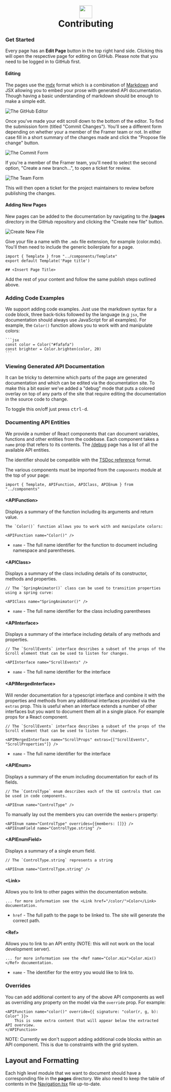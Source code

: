 <h1 align="center">
    <img src="https://misc.framerstatic.com/repos/api-logo.png" width="40"/>
    <br>
    Contributing
</h1>

### Get Started

Every page has an **Edit Page** button in the top right hand side.
Clicking this will open the respective page for editing on GitHub. Please note that you need to be logged in to GitHub first.

#### Editing

The pages use the [mdx][#mdx] format which is a combination of
[Markdown][#markdown] and JSX allowing you to embed your prose with generated
API documentation. Though having a basic understanding of markdown should be
enough to make a simple edit.

![The GitHub Editor](https://misc.framerstatic.com/repos/contributing/github-editor.png)

Once you've made your edit scroll down to the bottom of the editor. To find
the submission form (titled "Commit Changes"). You'll see a different form
depending on whether your a member of the Framer team or not. In either case
fill in a short summary of the changes made and click the "Propose file
change" button.

![The Commit Form](https://misc.framerstatic.com/repos/contributing/guest-commit-ui.png)

If you're a member of the Framer team, you'll need to select the second
option, "Create a new branch...", to open a ticket for review.

![The Team Form](https://misc.framerstatic.com/repos/contributing/team-commit-ui.png)

This will then open a ticket for the project maintainers to review before
publishing the changes.

[#github]: https://github.com
[#mdx]: https://mdxjs.com/
[#markdown]: https://www.markdownguide.org/basic-syntax

#### Adding New Pages

New pages can be added to the documentation by navigating to the **/pages** directory
in the GitHub repository and clicking the "Create new file" button.

![Create New File](https://misc.framerstatic.com/repos/contributing/new-file-ui.png)

Give your file a name with the `.mdx` file extension, for example (color.mdx).
You'll then need to include the generic boilerplate for a page.

```tsx
import { Template } from "../components/Template"
export default Template('Page title')

## <Insert Page Title>
```

Add the rest of your content and follow the same publish steps outlined above.

### Adding Code Examples

We support adding code examples. Just use the markdown syntax for a code
block, three back-ticks followed by the language (e.g `jsx`, the documentation should
always use JavaScript for all examples). For example, the `Color()` function allows
you to work with and manipulate colors:

    ```jsx
    const color = Color("#fafafa")
    const brighter = Color.brighten(color, 20)
    ```

### Viewing Generated API Documentation

It can be tricky to determine which parts of the page are generated documentation and
which can be edited via the documentation site. To make this a bit easier we've added
a "debug" mode that puts a colored overlay on top of any parts of the site that
require editing the documentation in the source code to change.

To toggle this on/off just press <kbd>ctrl-d</kbd>.

### Documenting API Entities

We provide a number of React components that can document variables, functions
and other entities from the codebase. Each component takes a `name` prop that
refers to its contents. The [/debug](https://0.0.0.0:1234/legacy/docs/debug/) page has a
list of all the available API entities.

The identifier should be compatible with the [TSDoc reference][#ref] format.

[#ref]: https://github.com/Microsoft/tsdoc/blob/6034bee3ec51c50682e087625023b939afeb42e2/spec/code-snippets/DeclarationReferences.ts

The various components must be imported from the `components` module at
the top of your page:

```tsx
import { Template, APIFunction, APIClass, APIEnum } from "../components"
```

#### &lt;APIFunction>

Displays a summary of the function including its arguments and return value.

```tsx
The `Color()` function allows you to work with and manipulate colors:

<APIFunction name="Color()" />
```

-   `name` - The full name identifier for the function to document including namespace and parentheses.

#### &lt;APIClass>

Displays a summary of the class including details of its constructor,
methods and properties.

```tsx
// The `SpringAnimator()` class can be used to transition properties using a spring curve:

<APIClass name="SpringAnimator()" />
```

-   `name` - The full name identifier for the class including parentheses

#### &lt;APIInterface>

Displays a summary of the interface including details of any methods and properties.

```tsx
// The `ScrollEvents` interface describes a subset of the props of the Scroll element that can be used to listen for changes.

<APIInterface name="ScrollEvents" />
```

-   `name` - The full name identifier for the interface

#### &lt;APIMergedInterface>

Will render documentation for a typescript interface and combine it with the properties and
methods from any additional interfaces provided via the `extras` prop. This is useful when
an interface extends a number of other interfaces but you want to document them all in a
single place. For example props for a React component.

```tsx
// The `ScrollEvents` interface describes a subset of the props of the Scroll element that can be used to listen for changes.

<APIMergedInterface name="ScrollProps" extras={["ScrollEvents", "ScrollProperties"]} />
```

-   `name` - The full name identifier for the interface

#### &lt;APIEnum>

Displays a summary of the enum including documentation for each of its fields.

```tsx
// The `ControlType` enum describes each of the UI controls that can be used in code components.

<APIEnum name="ControlType" />
```

To manually lay out the members you can override the `members` property:

```tsx
<APIEnum name="ControlType" overrides={{members: []}} />
<APIEnumField name="ControlType.string" />
```

#### &lt;APIEnumField>

Displays a summary of a single enum field.

```tsx
// The `ControlType.string` represents a string

<APIEnum name="ControlType.string" />
```

#### &lt;Link>

Allows you to link to other pages within the documentation website.

```mdx
... for more information see the <Link href="/color/">Color</Link> documentation.
```

-   `href` - The full path to the page to be linked to. The site will generate the correct path.

#### &lt;Ref>

Allows you to link to an API entity (NOTE: this will not work on the local
development server).

```mdx
... for more information see the <Ref name="Color.mix">Color.mix()</Ref> documentation.
```

-   `name` - The identifier for the entry you would like to link to.

### Overrides

You can add additional content to any of the above API components as well as overriding any property on the model
via the `override` prop. For example:

```tsx
<APIFunction name="color()" override={{ signature: "color(r, g, b): Color" }}>
    This is some extra content that will appear below the extracted API overview.
</APIFunction>
```

NOTE: Currently we don't support adding additional code blocks within an API component. This is due to constraints
with the grid system.

## Layout and Formatting

Each high level module that we want to document should have a corresponding file in the **pages**
directory. We also need to keep the table of contents in the
[Navigation.tsx](./components/Navigation.tsx) file up-to-date.
